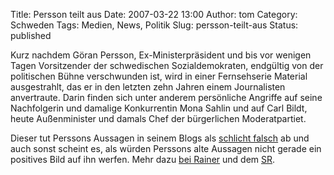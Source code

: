 Title: Persson teilt aus
Date: 2007-03-22 13:00
Author: tom
Category: Schweden
Tags: Medien, News, Politik
Slug: persson-teilt-aus
Status: published

Kurz nachdem Göran Persson, Ex-Ministerpräsident und bis vor wenigen
Tagen Vorsitzender der schwedischen Sozialdemokraten, endgültig von der
politischen Bühne verschwunden ist, wird in einer Fernsehserie Material
ausgestrahlt, das er in den letzten zehn Jahren einem Journalisten
anvertraute. Darin finden sich unter anderem persönliche Angriffe auf
seine Nachfolgerin und damalige Konkurrentin Mona Sahlin und auf Carl
Bildt, heute Außenminister und damals Chef der bürgerlichen
Moderatpartiet.

Dieser tut Perssons Aussagen in seinem Blogs als [schlicht
falsch](http://carlbildt.wordpress.com/2007/03/20/dagens-persson/) ab
und auch sonst scheint es, als würden Perssons alte Aussagen nicht
gerade ein positives Bild auf ihn werfen. Mehr dazu [bei
Rainer](http://rainersblogg.blogspot.com/2007/03/ordfrande-persson-es-ist-noch-nicht.html)
und dem
[SR](http://www.sr.se/cgi-bin/International/nyhetssidor/artikel.asp?ProgramID=2108&Nyheter=&format=1&artikel=1268318).

